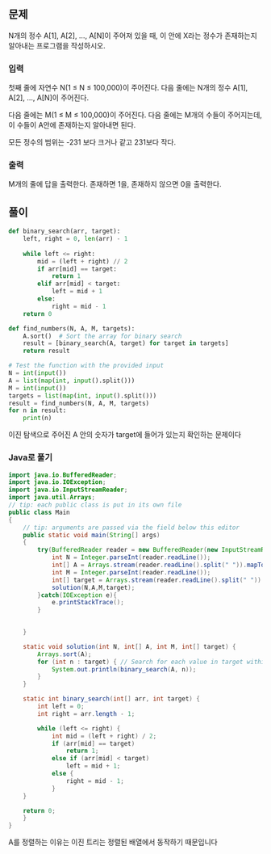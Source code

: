 ## 문제

N개의 정수 A[1], A[2], …, A[N]이 주어져 있을 때, 이 안에 X라는 정수가 존재하는지 알아내는 프로그램을 작성하시오.

### 입력

첫째 줄에 자연수 N(1 ≤ N ≤ 100,000)이 주어진다. 다음 줄에는 N개의 정수 A[1], A[2], …, A[N]이 주어진다. 

다음 줄에는 M(1 ≤ M ≤ 100,000)이 주어진다. 
다음 줄에는 M개의 수들이 주어지는데, 이 수들이 A안에 존재하는지 알아내면 된다. 

모든 정수의 범위는 -231 보다 크거나 같고 231보다 작다.

### 출력

M개의 줄에 답을 출력한다. 존재하면 1을, 존재하지 않으면 0을 출력한다.

## 풀이

```python
def binary_search(arr, target):
    left, right = 0, len(arr) - 1
    
    while left <= right:
        mid = (left + right) // 2
        if arr[mid] == target:
            return 1
        elif arr[mid] < target:
            left = mid + 1
        else:
            right = mid - 1
    return 0

def find_numbers(N, A, M, targets):
    A.sort()  # Sort the array for binary search
    result = [binary_search(A, target) for target in targets]
    return result

# Test the function with the provided input
N = int(input())
A = list(map(int, input().split()))
M = int(input())
targets = list(map(int, input().split()))
result = find_numbers(N, A, M, targets)
for n in result:
    print(n)
```

이진 탐색으로 주어진 A 안의 숫자가 target에 들어가 있는지 확인하는 문제이다

### Java로 풀기
```java
import java.io.BufferedReader;
import java.io.IOException;
import java.io.InputStreamReader;
import java.util.Arrays;
// tip: each public class is put in its own file
public class Main
{
    // tip: arguments are passed via the field below this editor
    public static void main(String[] args)
    {
        try(BufferedReader reader = new BufferedReader(new InputStreamReader(System.in))){
            int N = Integer.parseInt(reader.readLine());
            int[] A = Arrays.stream(reader.readLine().split(" ")).mapToInt(Integer::parseInt).toArray();
            int M = Integer.parseInt(reader.readLine());
            int[] target = Arrays.stream(reader.readLine().split(" ")).mapToInt(Integer::parseInt).toArray();
            solution(N,A,M,target);
        }catch(IOException e){
            e.printStackTrace();
        }

        
    }

    static void solution(int N, int[] A, int M, int[] target) {
        Arrays.sort(A);
        for (int n : target) { // Search for each value in target within A
            System.out.println(binary_search(A, n));
        }
    }

    static int binary_search(int[] arr, int target) {
        int left = 0;
        int right = arr.length - 1;

        while (left <= right) { 
            int mid = (left + right) / 2;
            if (arr[mid] == target)
                return 1;
            else if (arr[mid] < target)
                left = mid + 1;
            else {
                right = mid - 1;
            }
    }

    return 0;
	}
}
```
A를 정렬하는 이유는 이진 트리는 정렬된 배열에서 동작하기 때문입니다
